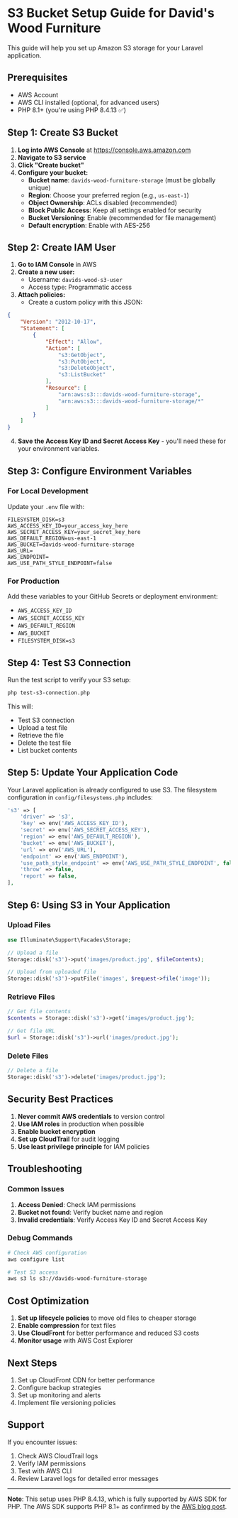 # S3 Bucket Setup Guide for David's Wood Furniture

This guide will help you set up Amazon S3 storage for your Laravel application.

## Prerequisites

- AWS Account
- AWS CLI installed (optional, for advanced users)
- PHP 8.1+ (you're using PHP 8.4.13 ✅)

## Step 1: Create S3 Bucket

1. **Log into AWS Console** at https://console.aws.amazon.com
2. **Navigate to S3 service**
3. **Click "Create bucket"**
4. **Configure your bucket:**
   - **Bucket name**: `davids-wood-furniture-storage` (must be globally unique)
   - **Region**: Choose your preferred region (e.g., `us-east-1`)
   - **Object Ownership**: ACLs disabled (recommended)
   - **Block Public Access**: Keep all settings enabled for security
   - **Bucket Versioning**: Enable (recommended for file management)
   - **Default encryption**: Enable with AES-256

## Step 2: Create IAM User

1. **Go to IAM Console** in AWS
2. **Create a new user:**
   - Username: `davids-wood-s3-user`
   - Access type: Programmatic access
3. **Attach policies:**
   - Create a custom policy with this JSON:

```json
{
    "Version": "2012-10-17",
    "Statement": [
        {
            "Effect": "Allow",
            "Action": [
                "s3:GetObject",
                "s3:PutObject",
                "s3:DeleteObject",
                "s3:ListBucket"
            ],
            "Resource": [
                "arn:aws:s3:::davids-wood-furniture-storage",
                "arn:aws:s3:::davids-wood-furniture-storage/*"
            ]
        }
    ]
}
```

4. **Save the Access Key ID and Secret Access Key** - you'll need these for your environment variables.

## Step 3: Configure Environment Variables

### For Local Development

Update your `.env` file with:

```env
FILESYSTEM_DISK=s3
AWS_ACCESS_KEY_ID=your_access_key_here
AWS_SECRET_ACCESS_KEY=your_secret_key_here
AWS_DEFAULT_REGION=us-east-1
AWS_BUCKET=davids-wood-furniture-storage
AWS_URL=
AWS_ENDPOINT=
AWS_USE_PATH_STYLE_ENDPOINT=false
```

### For Production

Add these variables to your GitHub Secrets or deployment environment:

- `AWS_ACCESS_KEY_ID`
- `AWS_SECRET_ACCESS_KEY`
- `AWS_DEFAULT_REGION`
- `AWS_BUCKET`
- `FILESYSTEM_DISK=s3`

## Step 4: Test S3 Connection

Run the test script to verify your S3 setup:

```bash
php test-s3-connection.php
```

This will:
- Test S3 connection
- Upload a test file
- Retrieve the file
- Delete the test file
- List bucket contents

## Step 5: Update Your Application Code

Your Laravel application is already configured to use S3. The filesystem configuration in `config/filesystems.php` includes:

```php
's3' => [
    'driver' => 's3',
    'key' => env('AWS_ACCESS_KEY_ID'),
    'secret' => env('AWS_SECRET_ACCESS_KEY'),
    'region' => env('AWS_DEFAULT_REGION'),
    'bucket' => env('AWS_BUCKET'),
    'url' => env('AWS_URL'),
    'endpoint' => env('AWS_ENDPOINT'),
    'use_path_style_endpoint' => env('AWS_USE_PATH_STYLE_ENDPOINT', false),
    'throw' => false,
    'report' => false,
],
```

## Step 6: Using S3 in Your Application

### Upload Files

```php
use Illuminate\Support\Facades\Storage;

// Upload a file
Storage::disk('s3')->put('images/product.jpg', $fileContents);

// Upload from uploaded file
Storage::disk('s3')->putFile('images', $request->file('image'));
```

### Retrieve Files

```php
// Get file contents
$contents = Storage::disk('s3')->get('images/product.jpg');

// Get file URL
$url = Storage::disk('s3')->url('images/product.jpg');
```

### Delete Files

```php
// Delete a file
Storage::disk('s3')->delete('images/product.jpg');
```

## Security Best Practices

1. **Never commit AWS credentials** to version control
2. **Use IAM roles** in production when possible
3. **Enable bucket encryption**
4. **Set up CloudTrail** for audit logging
5. **Use least privilege principle** for IAM policies

## Troubleshooting

### Common Issues

1. **Access Denied**: Check IAM permissions
2. **Bucket not found**: Verify bucket name and region
3. **Invalid credentials**: Verify Access Key ID and Secret Access Key

### Debug Commands

```bash
# Check AWS configuration
aws configure list

# Test S3 access
aws s3 ls s3://davids-wood-furniture-storage
```

## Cost Optimization

1. **Set up lifecycle policies** to move old files to cheaper storage
2. **Enable compression** for text files
3. **Use CloudFront** for better performance and reduced S3 costs
4. **Monitor usage** with AWS Cost Explorer

## Next Steps

1. Set up CloudFront CDN for better performance
2. Configure backup strategies
3. Set up monitoring and alerts
4. Implement file versioning policies

## Support

If you encounter issues:

1. Check AWS CloudTrail logs
2. Verify IAM permissions
3. Test with AWS CLI
4. Review Laravel logs for detailed error messages

---

**Note**: This setup uses PHP 8.4.13, which is fully supported by AWS SDK for PHP. The AWS SDK supports PHP 8.1+ as confirmed by the [AWS blog post](https://aws.amazon.com/blogs/developer/announcing-the-end-of-support-for-php-runtimes-8-0-x-and-below-in-the-aws-sdk-for-php/).

